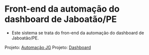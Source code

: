 # Front-end da automação do dashboard de Jaboatão/PE

- Este sistema se trata do fron-end da automação do dashboard de Jaboatão/PE.

Projeto: [Automação JG](http://jg.tecnologiageo.com.br)
Projeto: [Dashboard](https://experience.arcgis.com/experience/52982a847c4b4733a725797a58947e33/?draft=true)
